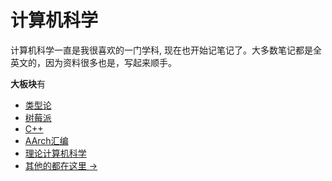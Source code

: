 # 计算机科学
计算机科学一直是我很喜欢的一门学科, 现在也开始记笔记了。大多数笔记都是全英文的，因为资料很多也是，写起来顺手。

**大板块**有
- [类型论](theoretical/type-theory/)
- [树莓派](raspi/)
- [C++](cpp/)
- [AArch汇编](asm/)
- [理论计算机科学](theoretical/)
- [其他的都在这里 ->](miscellaneous/)